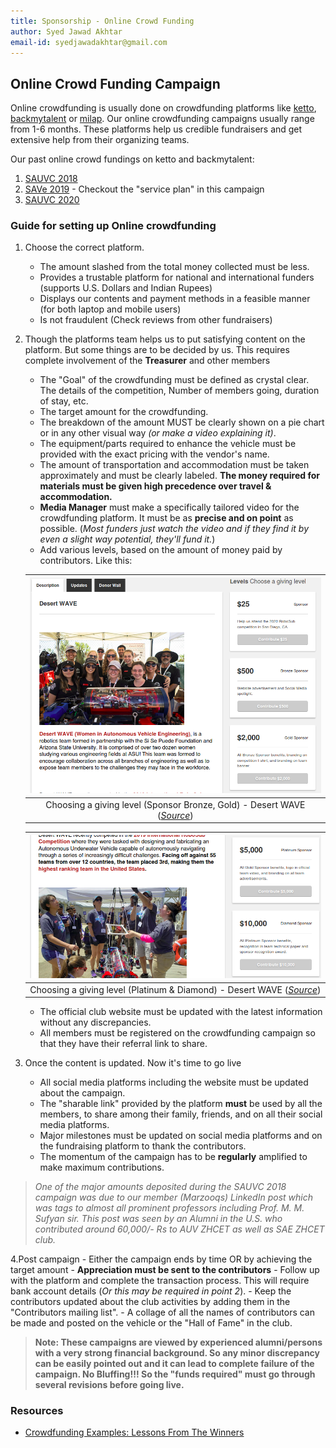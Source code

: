 ```yaml
---
title: Sponsorship - Online Crowd Funding
author: Syed Jawad Akhtar
email-id: syedjawadakhtar@gmail.com
---
```


## Online Crowd Funding Campaign

Online crowdfunding is usually done on crowdfunding platforms like [ketto](https://www.ketto.org/), [backmytalent](https://www.backmytalent.com/) or [milap](https://milaap.org/). Our online crowdfunding campaigns usually range from 1-6 months. These platforms help us credible fundraisers and get extensive help from their organizing teams.

Our past online crowd fundings on ketto and backmytalent:

1. [SAUVC 2018](https://www.ketto.org/fundraiser/teamsea)
2. [SAVe 2019](https://www.backmytalent.com/#/project/14/autonomous-underwater-vehicle-from-students-of-auv-zhcet-club) - Checkout the "service plan" in this campaign
3. [SAUVC 2020](https://www.ketto.org/fundraiser/zhcetsauvc20)

### Guide for setting up Online crowdfunding

1. Choose the correct platform.
    - The amount slashed from the total money collected must be less.
    - Provides a trustable platform for national and international funders (supports U.S. Dollars and Indian Rupees)
    - Displays our contents and payment methods in a feasible manner (for both laptop and mobile users)
    - Is not fraudulent (Check reviews from other fundraisers)

2. Though the platforms team helps us to put satisfying content on the platform. But some things are to be decided by us. This requires complete involvement of the **Treasurer** and other members
    - The "Goal" of the crowdfunding must be defined as crystal clear. The details of the competition, Number of members going, duration of stay, etc.
    - The target amount for the crowdfunding.
    - The breakdown of the amount MUST be clearly shown on a pie chart or in any other visual way _(or make a video explaining it)_.
    - The equipment/parts required to enhance the vehicle must be provided with the exact pricing with the vendor's name.
    - The amount of transportation and accommodation must be taken approximately and must be clearly labeled. **The money required for materials must be given high precedence over travel & accommodation.**
    - **Media Manager** must make a specifically tailored video for the crowdfunding platform. It must be as **precise and on point** as possible. (_Most funders just watch the video and if they find it by even a slight way potential, they'll fund it._)
    - Add various levels, based on the amount of money paid by contributors. Like this:

    | ![online_CF_1.png](static/online_CF_1.png) |
    |:--:|
    | Choosing a giving level (Sponsor Bronze, Gold) - Desert WAVE ([_Source_](https://pitchfunder.asufoundation.org/project/16532))|

    | ![online_CF_2.png](static/online_CF_2.png) |
    |:--:|
    | Choosing a giving level (Platinum & Diamond) - Desert WAVE ([_Source_](https://pitchfunder.asufoundation.org/project/16532))|

    - The official club website must be updated with the latest information without any discrepancies.
    - All members must be registered on the crowdfunding campaign so that they have their referral link to share.

3. Once the content is updated. Now it's time to go live
    - All social media platforms including the website must be updated about the campaign.
    - The "sharable link" provided by the platform **must** be used by all the members, to share among their family, friends, and on all their social media platforms.
    - Major milestones must be updated on social media platforms and on the fundraising platform to thank the contributors.
    - The momentum of the campaign has to be **regularly** amplified to make maximum contributions.

> _One of the major amounts deposited during the SAUVC 2018 campaign was due to our member (Marzooqs) LinkedIn post which was tags to almost all prominent professors including Prof. M. M. Sufyan sir. This post was seen by an Alumni in the U.S. who contributed around 60,000/- Rs to AUV ZHCET as well as SAE ZHCET club._

4.Post campaign
    - Either the campaign ends by time OR by achieving the target amount - **Appreciation must be sent to the contributors**
    - Follow up with the platform and complete the transaction process. This will require bank account details (_Or this may be required in point 2_).
    - Keep the contributors updated about the club activities by adding them in the "Contributors mailing list".
    - A collage of all the names of contributors can be made and posted on the vehicle or the "Hall of Fame" in the club.

> **Note: These campaigns are viewed by experienced alumni/persons with a very strong financial background. So any minor discrepancy can be easily pointed out and it can lead to complete failure of the campaign. No Bluffing!!! So the "funds required" must go through several revisions before going live.**

### Resources

- [Crowdfunding Examples: Lessons From The Winners](https://www.oberlo.com/ebooks/crowdfunding/crowdfunding-examples)
